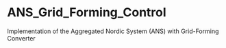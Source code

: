 # ANS_Grid_Forming_Control
Implementation of the Aggregated Nordic System (ANS) with Grid-Forming Converter
